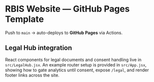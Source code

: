 # RBIS Website — GitHub Pages Template

Push to `main` → auto-deploys to **GitHub Pages** via Actions.

## Legal Hub integration

React components for legal documents and consent handling live in `src/LegalHub.jsx`.
An example router setup is provided in `src/App.jsx`, showing how to gate analytics
until consent, expose `/legal`, and render footer links across the site.
